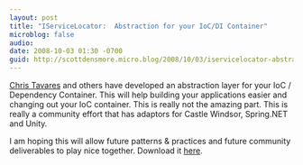 ```yaml
---
layout: post
title: "IServiceLocator:  Abstraction for your IoC/DI Container"
microblog: false
audio:
date: 2008-10-03 01:30 -0700
guid: http://scottdensmore.micro.blog/2008/10/03/iservicelocator-abstraction-for-your-ioc-di-container.html
---
```

[Chris Tavares](http://www.tavaresstudios.com/Blog/) and others have developed an abstraction layer for your IoC / Dependency Container. This will help building your applications easier and changing out your IoC container. This is really not the amazing part. This is really a community effort that has adaptors for Castle Windsor, Spring.NET and Unity.

I am hoping this will allow future patterns & practices and future community deliverables to play nice together. Download it [here](http://www.codeplex.com/CommonServiceLocator).